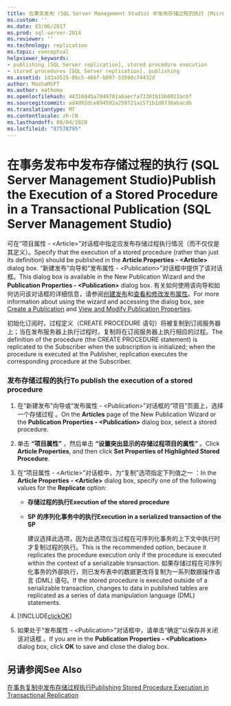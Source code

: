 ```yaml
---
title: 在事务发布 (SQL Server Management Studio) 中发布存储过程的执行 |Microsoft Docs
ms.custom: ''
ms.date: 03/06/2017
ms.prod: sql-server-2014
ms.reviewer: ''
ms.technology: replication
ms.topic: conceptual
helpviewer_keywords:
- publishing [SQL Server replication], stored procedure execution
- stored procedures [SQL Server replication], publishing
ms.assetid: 1d3a3525-0bc5-466f-b097-5359dc74432d
author: MashaMSFT
ms.author: mathoma
ms.openlocfilehash: 44310d45a7049701a6aecfa73301b15b0021ac6f
ms.sourcegitcommit: ad4d92dce894592a259721a1571b1d8736abacdb
ms.translationtype: MT
ms.contentlocale: zh-CN
ms.lasthandoff: 08/04/2020
ms.locfileid: "87578795"
---
```

# <a name="publish-the-execution-of-a-stored-procedure-in-a-transactional-publication-sql-server-management-studio"></a><span data-ttu-id="17864-102">在事务发布中发布存储过程的执行 (SQL Server Management Studio)</span><span class="sxs-lookup"><span data-stu-id="17864-102">Publish the Execution of a Stored Procedure in a Transactional Publication (SQL Server Management Studio)</span></span>
  <span data-ttu-id="17864-103">可在“项目属性 - \<Article>”对话框中指定应发布存储过程执行情况（而不仅仅是其定义）。</span><span class="sxs-lookup"><span data-stu-id="17864-103">Specify that the execution of a stored procedure (rather than just its definition) should be published in the **Article Properties - \<Article>** dialog box.</span></span> <span data-ttu-id="17864-104">“新建发布”向导和“发布属性 - \<Publication>”对话框中提供了该对话框。</span><span class="sxs-lookup"><span data-stu-id="17864-104">This dialog box is available in the New Publication Wizard and the **Publication Properties - \<Publication>** dialog box.</span></span> <span data-ttu-id="17864-105">有关如何使用该向导和如何访问该对话框的详细信息，请参阅[创建发布](create-a-publication.md)和[查看和修改发布属性](view-and-modify-publication-properties.md)。</span><span class="sxs-lookup"><span data-stu-id="17864-105">For more information about using the wizard and accessing the dialog box, see [Create a Publication](create-a-publication.md) and [View and Modify Publication Properties](view-and-modify-publication-properties.md).</span></span>  
  
 <span data-ttu-id="17864-106">初始化订阅时，过程定义（CREATE PROCEDURE 语句）将被复制到订阅服务器上；当在发布服务器上执行过程时，复制将在订阅服务器上执行相应的过程。</span><span class="sxs-lookup"><span data-stu-id="17864-106">The definition of the procedure (the CREATE PROCEDURE statement) is replicated to the Subscriber when the subscription is initialized; when the procedure is executed at the Publisher, replication executes the corresponding procedure at the Subscriber.</span></span>  
  
### <a name="to-publish-the-execution-of-a-stored-procedure"></a><span data-ttu-id="17864-107">发布存储过程的执行</span><span class="sxs-lookup"><span data-stu-id="17864-107">To publish the execution of a stored procedure</span></span>  
  
1.  <span data-ttu-id="17864-108">在“新建发布”向导或“发布属性 - \<Publication>”对话框的“项目”页面上，选择一个存储过程 。</span><span class="sxs-lookup"><span data-stu-id="17864-108">On the **Articles** page of the New Publication Wizard or the **Publication Properties - \<Publication>** dialog box, select a stored procedure.</span></span>  
  
2.  <span data-ttu-id="17864-109">单击 **“项目属性”** ，然后单击 **“设置突出显示的存储过程项目的属性”** 。</span><span class="sxs-lookup"><span data-stu-id="17864-109">Click **Article Properties**, and then click **Set Properties of Highlighted Stored Procedure**.</span></span>  
  
3.  <span data-ttu-id="17864-110">在“项目属性 - \<Article>”对话框中，为“复制”选项指定下列值之一 ：</span><span class="sxs-lookup"><span data-stu-id="17864-110">In the **Article Properties - \<Article>** dialog box, specify one of the following values for the **Replicate** option:</span></span>  
  
    -   <span data-ttu-id="17864-111">**存储过程的执行**</span><span class="sxs-lookup"><span data-stu-id="17864-111">**Execution of the stored procedure**</span></span>  
  
    -   <span data-ttu-id="17864-112">**SP 的序列化事务中的执行**</span><span class="sxs-lookup"><span data-stu-id="17864-112">**Execution in a serialized transaction of the SP**</span></span>  
  
         <span data-ttu-id="17864-113">建议选择此选项，因为此选项仅当过程在可序列化事务的上下文中执行时才复制过程的执行。</span><span class="sxs-lookup"><span data-stu-id="17864-113">This is the recommended option, because it replicates the procedure execution only if the procedure is executed within the context of a serializable transaction.</span></span> <span data-ttu-id="17864-114">如果存储过程在可序列化事务的外部执行，则已发布表中的数据更改将复制为一系列数据操作语言 (DML) 语句。</span><span class="sxs-lookup"><span data-stu-id="17864-114">If the stored procedure is executed outside of a serializable transaction, changes to data in published tables are replicated as a series of data manipulation language (DML) statements.</span></span>  
  
4.  [!INCLUDE[clickOK](../../../includes/clickok-md.md)]  
  
5.  <span data-ttu-id="17864-115">如果处于“发布属性 - \<Publication>”对话框中，请单击“确定”以保存并关闭该对话框 。</span><span class="sxs-lookup"><span data-stu-id="17864-115">If you are in the **Publication Properties - \<Publication>** dialog box, click **OK** to save and close the dialog box.</span></span>  
  
## <a name="see-also"></a><span data-ttu-id="17864-116">另请参阅</span><span class="sxs-lookup"><span data-stu-id="17864-116">See Also</span></span>  
 [<span data-ttu-id="17864-117">在事务复制中发布存储过程执行</span><span class="sxs-lookup"><span data-stu-id="17864-117">Publishing Stored Procedure Execution in Transactional Replication</span></span>](../transactional/publishing-stored-procedure-execution-in-transactional-replication.md)  
  
  
